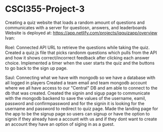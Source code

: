 # CSCI355-Project-3
Creating a quiz website that loads a random amount of questions and communicates with a server for questiosn, answers, and leaderboards
Website is deployed at: https://app.netlify.com/projects/iqquizapp/overview
Ivan:


Roel: Connected API URL to retrieve  the questions while taking the quiz. Created a quiz.js file that picks randonm questions which pulls from the API and how it shows correct/incorrect feedback after clicking each answer choice. Implemented a timer when the user starts the quiz and the buttons to go back to the sign up page.


Saul:
Connecting what we have with mongodb so we have a database with all logged in players
Created a team email and team mongodb account where we all have access to our "Central" DB and am able to connect to the db that was created. 
Created the signin and sigup page to communicate with the mongodb backend to save the values of the username, eamil, password and confirmpassword and for the signin it is looking for the username and password to redirect to quiz page.
Made the landing page for the app to be the signup page so users can signup or have the option to signin if they already have a account with us and if they dont want to create an account they have an option of siging in as a guest. 
